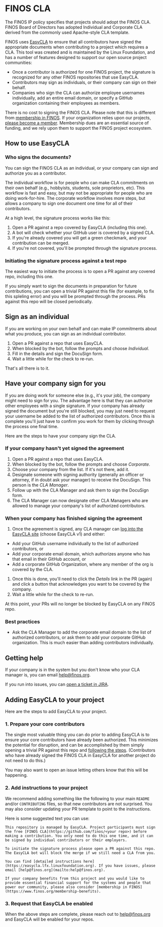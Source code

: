 # FINOS CLA

The FINOS IP policy specifies that projects should adopt the FINOS CLA. FINOS Board of Directors has adopted Individual and Corporate CLA derived from the commonly used Apache-style CLA template.

FINOS uses [EasyCLA](https://lfcla.com) to ensure that all contributors have signed the appropriate documents when contributing to a project which requires a CLA. This tool was created and is maintained by the Linux Foundation, and has a number of features designed to support our open source project communities:

* Once a contributor is authorized for one FINOS project, the signature is recognized for any other FINOS repositories that use EasyCLA.
* Contributors may sign as individuals, or their company can sign on their behalf.
* Companies who sign the CLA can authorize employee usernames individually, add an entire email domain, or specify a GitHub organization containing their employees as members.

There is no cost to signing the FINOS CLA. Please note that this is different from [membership in FINOS](https://www.finos.org/membership-benefits). If your organization relies upon our projects, [please become a member](https://www.finos.org/members). Membership dues are an essential source of funding, and we rely upon them to support the FINOS project ecosystem.

## How to use EasyCLA

### Who signs the documents?

You can sign the FINOS CLA as an individual, or your company can sign and authorize you as a contributor. 

The individual workflow is for people who can make CLA commitments on their own behalf (e.g., hobbyists, students, sole proprietors, etc). This workflow is fast and easy, but may not be appropriate for people who are doing work-for-hire. The corporate workflow involves more steps, but allows a company to sign one document one time for all of their contributors.

At a high level, the signature process works like this:

1. Open a PR against a repo covered by EasyCLA (including this one).
1. A bot will check whether your GitHub user is covered by a signed CLA.
1. If you're already covered you will get a green checkmark, and your contribution can be merged.
1. If you're not covered, you'll be prompted through the signature process.

### Initiating the signature process against a test repo

The easiest way to initiate the process is to open a PR against any covered repo, including this one.

If you simply want to sign the documents in preparation for future contributions, you can open a trivial PR against this file (for example, to fix this spleling error) and you will be prompted through the process. PRs against this repo will be closed periodically.

## Sign as an individual

If you are working on your own behalf and can make IP commitments about what you produce, you can sign as an individual contributor. 

1. Open a PR against a repo that uses EasyCLA.
1. When blocked by the bot, follow the prompts and choose *Individual*.
1. Fill in the details and sign the DocuSign form.
1. Wait a little while for the check to re-run.

That's all there is to it.

## Have your company sign for you

If you are doing work for someone else (e.g., it's your job), the company might need to sign for you. The advantage here is that they can authorize other employees with a single signature. If your company has already signed the document but you're still blocked, you may just need to request your username be added to the list of authorized contributors. Once this is complete you'll just have to confirm you work for them by clicking through the process one final time.

Here are the steps to have your company sign the CLA.

### If your company hasn't yet signed the agreement

1. Open a PR against a repo that uses EasyCLA.
1. When blocked by the bot, follow the prompts and choose *Corporate*.
1. Choose your company from the list. If it's not there, add it.
1. Designate someone with signing authority (generally an officer or attorney, if in doubt ask your manager) to receive the DocuSign. This person is the *CLA Manager*.
1. Follow up with the CLA Manager and ask them to sign the DocuSign form.
1. The CLA Manager can now designate other CLA Managers who are allowed to manage your company's list of authorized contributors.

### When your company has finished signing the agreement

1. Once the agreement is signed, any CLA manager can [log into the EasyCLA site](https://easycla.lfx.linuxfoundation.org/#/) (choose EasyCLA v1) and either:
  * Add your GitHub username individually to the list of authorized contributors, or
  * Add your corporate email domain, which authorizes anyone who has that email in their GitHub account, or
  * Add a corporate GitHub Organization, where any member of the org is covered by the CLA.
1. Once this is done, you'll need to click the *Details* link in the PR (again) and click a button that acknowledges you want to be covered by the company.
1. Wait a little while for the check to re-run.

At this point, your PRs will no longer be blocked by EasyCLA on any FINOS repo.

### Best practices

* Ask the CLA Manager to add the corporate email domain to the list of authorized contributors, or ask them to add your corporate GitHub organization. This is much easier than adding contributors individually.

## Getting help

If your company is in the system but you don't know who your CLA manager is, you can email [help@finos.org](mailto:help@finos.org).

If you run into issues, you can [open a ticket in JIRA](https://jira.linuxfoundation.org/plugins/servlet/theme/portal/4/create/143).

## Adding EasyCLA to your project

Here are the steps to add EasyCLA to your project.

### 1. Prepare your core contributors

The single most valuable thing you can do prior to adding EasyCLA is to ensure your core contributors have already been authorized. This minimizes the potential for disruption, and can be accomplished by them simply opening a trivial PR against this repo and [following the steps](#how-to-use-easycla). (Contributors who have already signed the FINOS CLA in EasyCLA for another project do not need to do this.)

You may also want to open an issue letting others know that this will be happening.

### 2. Add instructions to your project

We recommend adding something like the following to your main `README` and/or `CONTRIBUTING` files, so that new contributors are not surprised. You may also consider updating your PR template to point to the instructions.

Here is some suggested text you can use:

```
This repository is managed by EasyCLA. Project participants must sign the free [FINOS CLA](https://github.com/finos/<your repo>) before making a contribution. You only need to do this one time, and it can be signed by individual contributors or their employers.

To initiate the signature process please open a PR against this repo. The EasyCLA bot will block the merge if we still need a CLA from you.

You can find [detailed instructions here](https://easycla.lfx.linuxfoundation.org). If you have issues, please email [help@finos.org](mailto:help@finos.org).

If your company benefits from this project and you would like to provide essential financial support for the systems and people that power our community, please also consider [membership in FINOS](https://www.finos.org/membership-benefits).
```

### 3. Request that EasyCLA be enabled

When the above steps are complete, please reach out to [help@finos.org](mailto:help@finos.org) and EasyCLA will be enabled for your repos.

